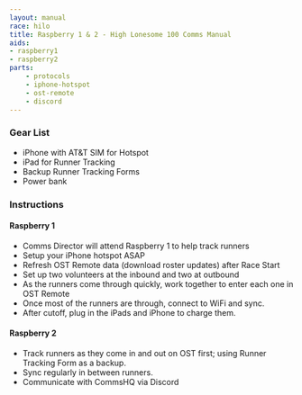 ```yaml
---
layout: manual
race: hilo
title: Raspberry 1 & 2 - High Lonesome 100 Comms Manual
aids:
- raspberry1
- raspberry2
parts:
    - protocols
    - iphone-hotspot
    - ost-remote
    - discord
---
```


### Gear List

- iPhone with AT&T SIM for Hotspot
- iPad for Runner Tracking
- Backup Runner Tracking Forms
- Power bank

### Instructions

#### Raspberry 1

- Comms Director will attend Raspberry 1 to help track runners
- Setup your iPhone hotspot ASAP
- Refresh OST Remote data (download roster updates) after Race Start
- Set up two volunteers at the inbound and two at outbound
- As the runners come through quickly, work together to enter each one in OST Remote
- Once most of the runners are through, connect to WiFi and sync.
- After cutoff, plug in the iPads and iPhone to charge them.

#### Raspberry 2

- Track runners as they come in and out on OST first; using Runner Tracking Form as a backup.
- Sync regularly in between runners.
- Communicate with CommsHQ via Discord
